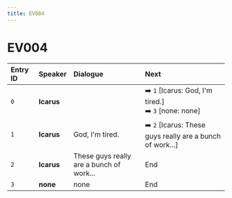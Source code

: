 ```yaml
---
title: EV004
---
```


# EV004


| Entry ID | Speaker | Dialogue | Next |
| :------- | :------ | :------- | :------------ |
| `0` | **Icarus** |  | ➡️ `1` \[Icarus: God, I'm tired\.\]<br>➡️ `3` \[none: none\] |
| `1` | **Icarus** | God, I'm tired\. | ➡️ `2` \[Icarus: These guys really are a bunch of work\.\.\.\] |
| `2` | **Icarus** | These guys really are a bunch of work\.\.\. | End |
| `3` | **none** | none | End |
